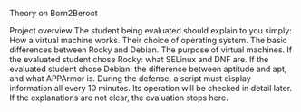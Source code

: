 Theory on Born2Beroot

Project overview
The student being evaluated should explain to you simply:
How a virtual machine works.
Their choice of operating system.
The basic differences between Rocky and Debian.
The purpose of virtual machines.
If the evaluated student chose Rocky: what SELinux and DNF are.
If the evaluated student chose Debian: the difference between aptitude and apt, and what APPArmor
is. During the defense, a script must display information all every 10 minutes. Its operation will be
checked in detail later. If the explanations are not clear, the evaluation stops here.